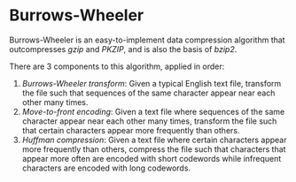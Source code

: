 # Burrows-Wheeler

Burrows-Wheeler is an easy-to-implement data compression algorithm that outcompresses *gzip* and *PKZIP*, and is also the basis of *bzip2*.

There are 3 components to this algorithm, applied in order:
1. *Burrows-Wheeler transform*: Given a typical English text file, transform the file such that sequences of the same character appear near each other many times.
2. *Move-to-front encoding*: Given a text file where sequences of the same character appear near each other many times, transform the file such that certain characters appear more frequently than others.
3. *Huffman compression*: Given a text file where certain characters appear more frequently than others, compress the file such that characters that appear more often are encoded with short codewords while infrequent characters are encoded with long codewords.
